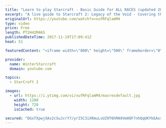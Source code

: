 ```yaml
---
title: "Learn to play Starcraft - Basic Guide for ALL RACES (updated 2017)"
excerpt: "A live guide to Starcraft 2: Legacy of the Void - Covering the basics and build orders for all of the races, and covering the important decisions to be made early in the game.  Not a step by step guide but a demonstration once you have the very basics of the units and races!"
originalUrl: https://youtube.com/watch?v=xufRFqlamM4
type: video
price: Free
length: PT2H42M46S
publishedDateTime: 2017-11-19T17:09:41Z
heat: 51

featuredContent: "<iframe width=\"800\" height=\"500\" frameborder=\"0\" src=\"https://www.youtube.com/embed/xufRFqlamM4\" allow=\"accelerometer; autoplay; encrypted-media; gyroscope; picture-in-picture\" allowfullscreen></iframe>"

provider:
  name: WinterStarcraft
  domain: youtube.com

topics:
  - StarCraft 2

images:
  - url: https://i.ytimg.com/vi/xufRFqlamM4/maxresdefault.jpg
    width: 1280
    height: 720
    isCached: true

secured: "DGxTXpwjXAs2cSuJcrY7/yrI5C3iXRmuLsUZ9T6hMA9Vm0OF7nhQqUKYkEAxsomjR3FUg9/Wm7z4fdEWEYYzOfVwi+L9is9fEiu1+buSAZnK2BGJzsQ/WXwKLw0QlFUHIYcSu2rVBQ9LJZJThjTAbI0TWZsr3mp3Wvqo2CYtpIiMLk3YPVRF1s0/eNgjwFFwqCh+FcRalywrlhrC5Hhla6evLLIofj6Q1O0H1tXESZFnjYiIb/u7WYMnMHrD64/YHkypvXOh4nnXdWdIZieLJERVQlOS2c0YJQz0btT1h8fWQHdYcjs9l0T4dUzxVUhI7Wc8j5mT8mbF3hFl2C5HLfkRfho/Pi414Bg7itAlaGnvG7ADb5X+CxkmJOUu2QYnSUTgvw5seOb6gqYEOdbWmvac2W1nLWmoanvJ2ipvQY8EXyWuhyzplbNWCgy2QN6o;S3MwriUqsDP6/2QGbJ/2jQ=="
---
```


